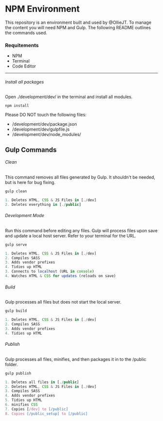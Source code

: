 # NPM Environment

This repository is an environment built and used by @OllieJT. To manage the content you will need NPM and Gulp. The following README outlines the commands used.

### Requitements
- NPM
- Terminal
- Code Editor

---

###### Install all packages
Open ./development/dev/ in the terminal and install all modules.
```
npm install
```

Please DO NOT touch the following files:
- /development/dev/package.json
- /development/dev/gulpfile.js
- /development/dev/node_modules/

## Gulp Commands

###### Clean
This command removes all files generated by Gulp. It shouldn't be needed, but is here for bug fixing.
```javascript
gulp clean

1. Deletes HTML, CSS & JS Files in [./dev]
2. Deletes everything in [./public]
```

###### Development Mode
Run this command before editing any files. Gulp will process files upon save and update a local host server. Refer to your terminal for the URL.
```javascript
gulp serve

1. Deletes HTML, CSS & JS Files in [./dev]
2. Compiles SASS
3. Adds vendor prefixes
4. Tidies up HTML
3. Connects to localhost (URL in console)
4. Watches HTML & CSS for updates (reloads on save)
```

###### Build
Gulp processes all files but does not start the local server.
```javascript
gulp build

1. Deletes HTML, CSS & JS Files in [./dev]
2. Compiles SASS
3. Adds vendor prefixes
4. Tidies up HTML
```

###### Publish
Gulp processes all files, minifies, and then packages it in to the /public folder.
```javascript
gulp publish

1. Deletes all files in [./public]
2. Deletes HTML, CSS & JS Files in [./dev]
3. Compiles SASS
4. Adds vendor prefixes
5. Tidies up HTML
6. minifies CSS
7. Copies [/dev] to [/public]
8. Copies [/public_setup] to [/public]
```

